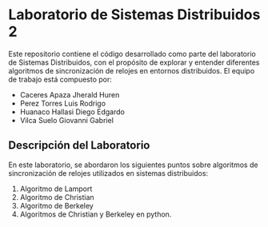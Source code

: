 # Laboratorio de Sistemas Distribuidos 2

Este repositorio contiene el código desarrollado como parte del laboratorio de Sistemas Distribuidos, con el propósito de explorar y entender diferentes algoritmos de sincronización de relojes en entornos distribuidos. El equipo de trabajo está compuesto por:

- Caceres Apaza Jherald Huren 
- Perez Torres Luis Rodrigo
- Huanaco Hallasi Diego Edgardo
- Vilca Suelo Giovanni Gabriel 

## Descripción del Laboratorio

En este laboratorio, se abordaron los siguientes puntos sobre algoritmos de sincronización de relojes utilizados en sistemas distribuidos:

1. Algoritmo de Lamport
2. Algoritmo de Christian
3. Algoritmo de Berkeley
4. Algoritmos de Christian y Berkeley en python.



